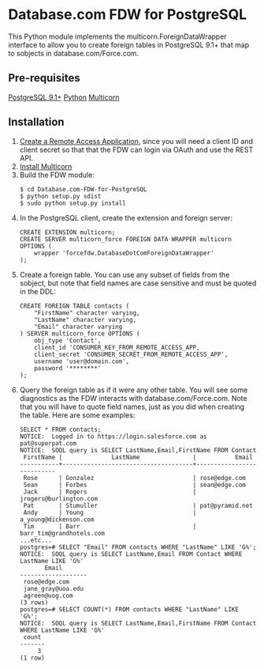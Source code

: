 Database.com FDW for PostgreSQL
===============================

This Python module implements the multicorn.ForeignDataWrapper interface to allow you to create foreign tables in PostgreSQL 9.1+ that map to sobjects in database.com/Force.com.

Pre-requisites
--------------

[PostgreSQL 9.1+](http://www.postgresql.org/)
[Python](http://python.org/)
[Multicorn](http://multicorn.org)

Installation
------------

1. [Create a Remote Access Application](http://wiki.developerforce.com/page/Getting_Started_with_the_Force.com_REST_API#Setup), since you will need a client ID and client secret so that that the FDW can login via OAuth and use the REST API.
2. [Install Multicorn](http://multicorn.org/#installation)
3. Build the FDW module:
   ```
   $ cd Database.com-FDW-for-PostgreSQL
   $ python setup.py sdist
   $ sudo python setup.py install
   ```
4. In the PostgreSQL client, create the extension and foreign server:
   ```
   CREATE EXTENSION multicorn;
   CREATE SERVER multicorn_force FOREIGN DATA WRAPPER multicorn
   OPTIONS (
       wrapper 'forcefdw.DatabaseDotComForeignDataWrapper'
   );
   ```
5. Create a foreign table. You can use any subset of fields from the sobject, but note that field names are case sensitive and must be quoted in the DDL:
   ```
   CREATE FOREIGN TABLE contacts (
       "FirstName" character varying,
       "LastName" character varying,
       "Email" character varying
   ) SERVER multicorn_force OPTIONS (
       obj_type 'Contact',
       client_id 'CONSUMER_KEY_FROM_REMOTE_ACCESS_APP,
       client_secret 'CONSUMER_SECRET_FROM_REMOTE_ACCESS_APP',
       username 'user@domain.com',
       password '********'
   );
   ```
6. Query the foreign table as if it were any other table. You will see some diagnostics as the FDW interacts with database.com/Force.com. Note that you will have to quote field names, just as you did when creating the table. Here are some examples:
   ```
   SELECT * FROM contacts;
   NOTICE:  Logged in to https://login.salesforce.com as pat@superpat.com
   NOTICE:  SOQL query is SELECT LastName,Email,FirstName FROM Contact
    FirstName |              LastName               |           Email           
   -----------+-------------------------------------+---------------------------
    Rose      | Gonzalez                            | rose@edge.com
    Sean      | Forbes                              | sean@edge.com
    Jack      | Rogers                              | jrogers@burlington.com
    Pat       | Stumuller                           | pat@pyramid.net
    Andy      | Young                               | a_young@dickenson.com
    Tim       | Barr                                | barr_tim@grandhotels.com
   ...etc...
   postgres=# SELECT "Email" FROM contacts WHERE "LastName" LIKE 'G%';
   NOTICE:  SOQL query is SELECT LastName,Email FROM Contact WHERE LastName LIKE 'G%' 
          Email       
   -------------------
    rose@edge.com
    jane_gray@uoa.edu
    agreen@uog.com
   (3 rows)
   postgres=# SELECT COUNT(*) FROM contacts WHERE "LastName" LIKE 'G%';
   NOTICE:  SOQL query is SELECT LastName,Email,FirstName FROM Contact WHERE LastName LIKE 'G%' 
    count 
   -------
        3
   (1 row)

   ```
